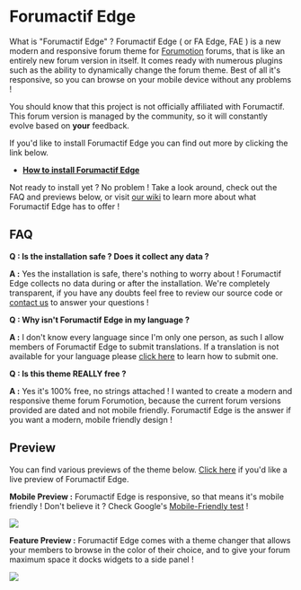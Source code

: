 # Forumactif Edge

What is "Forumactif Edge" ? Forumactif Edge ( or FA Edge, FAE ) is a new modern and responsive forum theme for [Forumotion](http://www.forumotion.com/) forums, that is like an entirely new forum version in itself. It comes ready with numerous plugins such as the ability to dynamically change the forum theme. Best of all it's responsive, so you can browse on your mobile device without any problems !

You should know that this project is not officially affiliated with Forumactif. This forum version is managed by the community, so it will constantly evolve based on **your** feedback.

If you'd like to install Forumactif Edge you can find out more by clicking the link below.
- [**How to install Forumactif Edge**](https://github.com/SethClydesdale/forumactif-edge/wiki/Installing)

Not ready to install yet ? No problem ! Take a look around, check out the FAQ and previews below, or visit [our wiki](https://github.com/SethClydesdale/forumactif-edge/wiki) to learn more about what Forumactif Edge has to offer !

## FAQ

**Q : Is the installation safe ? Does it collect any data ?**

**A :** Yes the installation is safe, there's nothing to worry about ! Forumactif Edge collects no data during or after the installation. We're completely transparent, if you have any doubts feel free to review our source code or [contact us](http://fmdesign.forumotion.com/t702-forumactif-edge-installation-questions#13928) to answer your questions !

**Q : Why isn't Forumactif Edge in my language ?**

**A :** I don't know every language since I'm only one person, as such I allow members of Forumactif Edge to submit translations. If a translation is not available for your language please [click here](https://github.com/SethClydesdale/forumactif-edge/wiki/Translating) to learn how to submit one.

**Q : Is this theme REALLY free ?**

**A :** Yes it's 100% free, no strings attached ! I wanted to create a modern and responsive theme forum Forumotion, because the current forum versions provided are dated and not mobile friendly. Forumactif Edge is the answer if you want a modern, mobile friendly design !

## Preview
You can find various previews of the theme below. [Click here](http://fmdesign.forumotion.com/forum) if you'd like a live preview of Forumactif Edge.

**Mobile Preview :** Forumactif Edge is responsive, so that means it's mobile friendly ! Don't believe it ? Check Google's [Mobile-Friendly test](https://www.google.com/webmasters/tools/mobile-friendly/?url=fmdesign.forumotion.com%2Fforum) !

![](http://i35.servimg.com/u/f35/18/45/41/65/mobile10.png)

**Feature Preview :** Forumactif Edge comes with a theme changer that allows your members to browse in the color of their choice, and to give your forum maximum space it docks widgets to a side panel !

![](http://i.imgur.com/rrAWjWL.gif)
